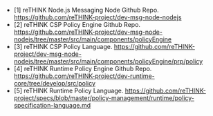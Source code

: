 

- [1] reTHINK Node.js Messaging Node Github Repo. https://github.com/reTHINK-project/dev-msg-node-nodejs
- [2] reTHINK CSP Policy Engine Github Repo. https://github.com/reTHINK-project/dev-msg-node-nodejs/tree/master/src/main/components/policyEngine
- [3] reTHINK CSP Policy Language. https://github.com/reTHINK-project/dev-msg-node-nodejs/tree/master/src/main/components/policyEngine/prp/policy
- [4] reTHINK Runtime Policy Engine Github Repo. https://github.com/reTHINK-project/dev-runtime-core/tree/develop/src/policy
- [5] reTHINK Runtime Policy Language. https://github.com/reTHINK-project/specs/blob/master/policy-management/runtime/policy-specification-language.md
